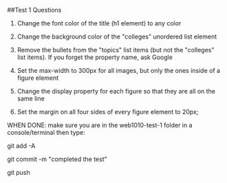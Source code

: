##Test 1 Questions

1. Change the font color of the title (h1 element) to any color

2. Change the background color of the "colleges" unordered list element

3. Remove the bullets from the "topics" list items (but not the "colleges" list items).
If you forget the property name, ask Google

4. Set the max-width to 300px for all images, but only the ones inside of a figure element

5. Change the display property for each figure so that they are all on the same line

6. Set the margin on all four sides of every figure element to 20px;


WHEN DONE:
make sure you are in the web1010-test-1 folder in a console/terminal then type:

git add -A

git commit -m "completed the test"

git push
